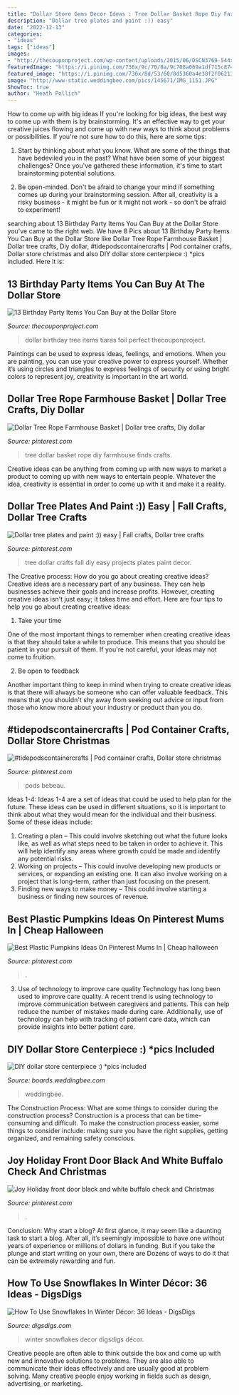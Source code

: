 ```yaml
---
title: "Dollar Store Gems Decor Ideas : Tree Dollar Basket Rope Diy Farmhouse Finds Crafts"
description: "Dollar tree plates and paint :)) easy"
date: "2022-12-13"
categories:
- "ideas"
tags: ["ideas"]
images:
- "http://thecouponproject.com/wp-content/uploads/2015/06/DSCN3769-544x800.jpg"
featuredImage: "https://i.pinimg.com/736x/9c/70/8a/9c708a069a1df715c874f5967c1562d9--fall-diy-tree-crafts.jpg"
featured_image: "https://i.pinimg.com/736x/8d/53/60/8d5360a4e38f2f06213228ceaa720f94.jpg"
image: "http://www-static.weddingbee.com/pics/145671/IMG_1151.JPG"
ShowToc: true
author: "Heath Pollich"
---
```



How to come up with big ideas
If you're looking for big ideas, the best way to come up with them is by brainstorming. It's an effective way to get your creative juices flowing and come up with new ways to think about problems or possibilities. If you're not sure how to do this, here are some tips:
1. Start by thinking about what you know. What are some of the things that have bedeviled you in the past? What have been some of your biggest challenges? Once you've gathered these information, it's time to start brainstorming potential solutions.

2. Be open-minded. Don't be afraid to change your mind if something comes up during your brainstorming session. After all, creativity is a risky business - it might be fun or it might not work - so don't be afraid to experiment!


	

		
searching about 13 Birthday Party Items You Can Buy at the Dollar Store you've came to the right web. We have 8 Pics about 13 Birthday Party Items You Can Buy at the Dollar Store like Dollar Tree Rope Farmhouse Basket | Dollar tree crafts, Diy dollar, #tidepodscontainercrafts | Pod container crafts, Dollar store christmas and also DIY dollar store centerpiece :) *pics included. Here it is:
		
    
## 13 Birthday Party Items You Can Buy At The Dollar Store

<img loading=lazy src="http://thecouponproject.com/wp-content/uploads/2015/06/DSCN3769-544x800.jpg" onerror="this.onerror=null;this.src='https://tse4.mm.bing.net/th?id=OIP.mEaUZeYygSO3kHT1qjuP3QHaK5&amp;pid=15.1';" alt="13 Birthday Party Items You Can Buy at the Dollar Store">

_Source: thecouponproject.com_

>dollar birthday tree items tiaras foil perfect thecouponproject. 

	

Paintings can be used to express ideas, feelings, and emotions.
When you are painting, you can use your creative power to express yourself. Whether it’s using circles and triangles to express feelings of security or using bright colors to represent joy, creativity is important in the art world.

    
## Dollar Tree Rope Farmhouse Basket | Dollar Tree Crafts, Diy Dollar

<img loading=lazy src="https://i.pinimg.com/736x/a8/63/8b/a8638bd921a7f54b9b15c0b3cc0ea953.jpg" onerror="this.onerror=null;this.src='https://tse2.mm.bing.net/th?id=OIP.T1zmZRZ16f218UiR11J-BwHaJ4&amp;pid=15.1';" alt="Dollar Tree Rope Farmhouse Basket | Dollar tree crafts, Diy dollar">

_Source: pinterest.com_

>tree dollar basket rope diy farmhouse finds crafts. 

	

Creative ideas can be anything from coming up with new ways to market a product to coming up with new ways to entertain people. Whatever the idea, creativity is essential in order to come up with it and make it a reality.

    
## Dollar Tree Plates And Paint :)) Easy | Fall Crafts, Dollar Tree Crafts

<img loading=lazy src="https://i.pinimg.com/736x/9c/70/8a/9c708a069a1df715c874f5967c1562d9--fall-diy-tree-crafts.jpg" onerror="this.onerror=null;this.src='https://tse1.mm.bing.net/th?id=OIP.eNdyeNvKeM1vLVk6ccDPrQHaJ3&amp;pid=15.1';" alt="Dollar tree plates and paint :)) easy | Fall crafts, Dollar tree crafts">

_Source: pinterest.com_

>tree dollar crafts fall diy easy projects plates paint decor. 

	

The Creative process: How do you go about creating creative ideas?
Creative ideas are a necessary part of any business. They can help businesses achieve their goals and increase profits. However, creating creative ideas isn't just easy; it takes time and effort. Here are four tips to help you go about creating creative ideas:
1. Take your time

One of the most important things to remember when creating creative ideas is that they should take a while to produce. This means that you should be patient in your pursuit of them. If you're not careful, your ideas may not come to fruition.

2. Be open to feedback

Another important thing to keep in mind when trying to create creative ideas is that there will always be someone who can offer valuable feedback. This means that you shouldn't shy away from seeking out advice or input from those who know more about your industry or product than you do.

    
## #tidepodscontainercrafts | Pod Container Crafts, Dollar Store Christmas

<img loading=lazy src="https://i.pinimg.com/736x/8e/49/7b/8e497b9ab3721310f6ef1950fd5658fa.jpg" onerror="this.onerror=null;this.src='https://tse3.mm.bing.net/th?id=OIP.iMnc9etoFo5rduMxMA2GIQHaNK&amp;pid=15.1';" alt="#tidepodscontainercrafts | Pod container crafts, Dollar store christmas">

_Source: pinterest.com_

>pods bebeau. 

	

Ideas 1-4:
Ideas 1-4 are a set of ideas that could be used to help plan for the future. These ideas can be used in different situations, so it is important to think about what they would mean for the individual and their business. Some of these ideas include:
1. Creating a plan – This could involve sketching out what the future looks like, as well as what steps need to be taken in order to achieve it. This will help identify any areas where growth could be made and identify any potential risks. 
2. Working on projects – This could involve developing new products or services, or expanding an existing one. It can also involve working on a project that is long-term, rather than just focusing on the present. 
3. Finding new ways to make money – This could involve starting a business or finding new sources of revenue.

    
## Best Plastic Pumpkins Ideas On Pinterest Mums In | Cheap Halloween

<img loading=lazy src="https://i.pinimg.com/736x/b2/b2/27/b2b227a1a079f07a1a8f09e41a2c1992.jpg" onerror="this.onerror=null;this.src='https://tse3.mm.bing.net/th?id=OIP.6x_HOhBmIAtIebTdJKaGMwHaPI&amp;pid=15.1';" alt="Best Plastic Pumpkins Ideas On Pinterest Mums In | Cheap halloween">

_Source: pinterest.com_

>. 

	

3) Use of technology to improve care quality
Technology has long been used to improve care quality. A recent trend is using technology to improve communication between caregivers and patients. This can help reduce the number of mistakes made during care. Additionally, use of technology can help with tracking of patient care data, which can provide insights into better patient care.

    
## DIY Dollar Store Centerpiece :) *pics Included

<img loading=lazy src="http://www-static.weddingbee.com/pics/145671/IMG_1151.JPG" onerror="this.onerror=null;this.src='https://tse1.mm.bing.net/th?id=OIP.Tt8TV7YeLrobYbFCi3EDpAHaJ6&amp;pid=15.1';" alt="DIY dollar store centerpiece :) *pics included">

_Source: boards.weddingbee.com_

>weddingbee. 

	

The Construction Process: What are some things to consider during the construction process?
Construction is a process that can be time-consuming and difficult. To make the construction process easier, some things to consider include: making sure you have the right supplies, getting organized, and remaining safety conscious.

    
## Joy Holiday Front Door Black And White Buffalo Check And Christmas

<img loading=lazy src="https://i.pinimg.com/736x/8d/53/60/8d5360a4e38f2f06213228ceaa720f94.jpg" onerror="this.onerror=null;this.src='https://tse3.mm.bing.net/th?id=OIP.WkAvRyHWcVoq6L-NUbqJWgHaJ3&amp;pid=15.1';" alt="Joy Holiday front door black and white buffalo check and Christmas">

_Source: pinterest.com_

>. 

	

Conclusion: Why start a blog?
At first glance, it may seem like a daunting task to start a blog. After all, it’s seemingly impossible to have one without years of experience or millions of dollars in funding. But if you take the plunge and start writing on your own, there are Dozens of ways to do it that can be extremely rewarding and fun.

    
## How To Use Snowflakes In Winter Décor: 36 Ideas - DigsDigs

<img loading=lazy src="https://www.digsdigs.com/photos/how-to-use-snowflakes-in-winter-decor-ideas-5.jpg" onerror="this.onerror=null;this.src='https://tse1.mm.bing.net/th?id=OIP.uqKuvwLK1Jz4gj45v0_LpAAAAA&amp;pid=15.1';" alt="How To Use Snowflakes In Winter Décor: 36 Ideas - DigsDigs">

_Source: digsdigs.com_

>winter snowflakes decor digsdigs décor. 

	

Creative people are often able to think outside the box and come up with new and innovative solutions to problems. They are also able to communicate their ideas effectively and are usually good at problem solving. Many creative people enjoy working in fields such as design, advertising, or marketing.

